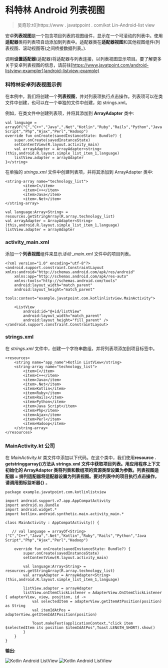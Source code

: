 # 科特林 Android 列表视图

> 吴奇珍:t0]https://www . javatppoint . com/kot Lin-Android-list view

安卓**列表视图**是一个包含项目列表的视图组件，显示在一个可滚动的列表中。使用**适配器**类将列表项自动添加到列表中。适配器类在**适配器视图**和其他视图组件(列表视图、滚动视图等)之间桥接数据列表。).

调用**设置适配器**(适配器)将适配器与列表连接，以列表视图显示项目。要了解更多关于安卓列表视图的信息，请前往[https://www.javatpoint.com/android-listview-exampler](android-listview-example)

### 科特林安卓列表视图示例

在本例中，我们将创建一个**列表视图**，并对列表项执行点击操作。列表项可以在类文件中创建，也可以在一个单独的文件中创建，如 strings.xml。

例如，在类文件中创建列表项，并将其添加到 **ArrayAdapter** 类中:

```
val language = arrayOf("C","C++","Java",".Net","Kotlin","Ruby","Rails","Python","Java Script","Php","Ajax","Perl","Hadoop")
override fun onCreate(savedInstanceState: Bundle?) {
    super.onCreate(savedInstanceState)
    setContentView(R.layout.activity_main)
    val arrayAdapter = ArrayAdapter<string>(this,android.R.layout.simple_list_item_1,language)
    listView.adapter = arrayAdapter
}</string> 
```

在单独的 *strings.xml* 文件中创建列表项，并将其添加到 ArrayAdapter 类中:

```
<string-array name="technology_list">
        <item>C</item>
        <item>C++</item>
        <item>Java</item>
        <item>.Net</item>
</string-array>

val language:Array<String> = resources.getStringArray(R.array.technology_list)
val arrayAdapter = ArrayAdapter<String>(this,android.R.layout.simple_list_item_1,language)
listView.adapter = arrayAdapter

```

### activity_main.xml

添加一个**列表视图**组件来显示*活动 _main.xml* 文件中的项目列表。

```
<?xml version="1.0" encoding="utf-8"?>
<android.support.constraint.ConstraintLayout xmlns:android="http://schemas.android.com/apk/res/android"
    xmlns:app="http://schemas.android.com/apk/res-auto"
    xmlns:tools="http://schemas.android.com/tools"
    android:layout_width="match_parent"
    android:layout_height="match_parent"
    tools:context="example.javatpoint.com.kotlinlistview.MainActivity">

    <ListView
        android:id="@+id/listView"
        android:layout_width="match_parent"
        android:layout_height="fill_parent" />
</android.support.constraint.ConstraintLayout>

```

### strings.xml

在 *strings.xml* 文件中，创建一个字符串数组，并将列表项添加到项目标签中。

```
<resources>
    <string name="app_name">Kotlin ListView</string>
    <string-array name="technology_list">
        <item>C</item>
        <item>C++</item>
        <item>Java</item>
        <item>.Net</item>
        <item>Kotlin</item>
        <item>Ruby</item>
        <item>Rails</item>
        <item>Python</item>
        <item>Java Script</item>
        <item>Php</item>
        <item>Ajax</item>
        <item>Perl</item>
        <item>Hadoop</item>
    </string-array>
</resources>

```

### MainActivity.kt 公司

在 *MainActivity.kt* 类文件中添加以下代码。在这个类中，我们使用**resource . getstringgarray()**方法从 strings.xml 文件中获取项目列表。用应用程序上下文初始化的 **ArrayAdapter** 类将列表和数组项的资源类型设置为参数。**列表视图适配器** = **排列适配器**将适配器设置为列表视图。要对列表中的项目执行点击操作，请调用**图标监听器{}** 。

```
package example.javatpoint.com.kotlinlistview

import android.support.v7.app.AppCompatActivity
import android.os.Bundle
import android.widget.*
import kotlinx.android.synthetic.main.activity_main.*

class MainActivity : AppCompatActivity() {

   // val language = arrayOf<String>("C","C++","Java",".Net","Kotlin","Ruby","Rails","Python","Java Script","Php","Ajax","Perl","Hadoop")

    override fun onCreate(savedInstanceState: Bundle?) {
        super.onCreate(savedInstanceState)
        setContentView(R.layout.activity_main)

        val language:Array<String> = resources.getStringArray(R.array.technology_list)
        val arrayAdapter = ArrayAdapter<String>(this,android.R.layout.simple_list_item_1,language)

        listView.adapter = arrayAdapter
        listView.onItemClickListener = AdapterView.OnItemClickListener { adapterView, view, position, id ->
            val selectedItem = adapterView.getItemAtPosition(position) as String
            val itemIdAtPos = adapterView.getItemIdAtPosition(position)

            Toast.makeText(applicationContext,"click item $selectedItem its position $itemIdAtPos",Toast.LENGTH_SHORT).show()
        }
    }
}

```

**输出:**

![Kotlin Android ListView](../Images/6bfd98034b1b257c7c61b88fe89fc382.png) ![Kotlin Android ListView](../Images/9c19eaaa4a6ba3ecd783281a564b6b84.png)
